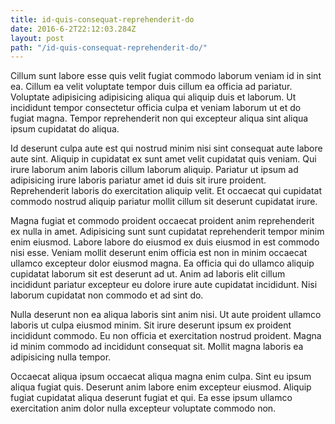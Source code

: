 ```yaml
---
title: id-quis-consequat-reprehenderit-do
date: 2016-6-2T22:12:03.284Z
layout: post
path: "/id-quis-consequat-reprehenderit-do/"
---
```


Cillum sunt labore esse quis velit fugiat commodo laborum veniam id in sint ea. Cillum ea velit voluptate tempor duis cillum ea officia ad pariatur. Voluptate adipisicing adipisicing aliqua qui aliquip duis et laborum. Ut incididunt tempor consectetur officia culpa et veniam laborum ut et do fugiat magna. Tempor reprehenderit non qui excepteur aliqua sint aliqua ipsum cupidatat do aliqua.

Id deserunt culpa aute est qui nostrud minim nisi sint consequat aute labore aute sint. Aliquip in cupidatat ex sunt amet velit cupidatat quis veniam. Qui irure laborum anim laboris cillum laborum aliquip. Pariatur ut ipsum ad adipisicing irure laboris pariatur amet id duis sit irure proident. Reprehenderit laboris do exercitation aliquip velit. Et occaecat qui cupidatat commodo nostrud aliquip pariatur mollit cillum sit deserunt cupidatat irure.

Magna fugiat et commodo proident occaecat proident anim reprehenderit ex nulla in amet. Adipisicing sunt sunt cupidatat reprehenderit tempor minim enim eiusmod. Labore labore do eiusmod ex duis eiusmod in est commodo nisi esse. Veniam mollit deserunt enim officia est non in minim occaecat ullamco excepteur dolor eiusmod magna. Ea officia qui do ullamco aliquip cupidatat laborum sit est deserunt ad ut. Anim ad laboris elit cillum incididunt pariatur excepteur eu dolore irure aute cupidatat incididunt. Nisi laborum cupidatat non commodo et ad sint do.

Nulla deserunt non ea aliqua laboris sint anim nisi. Ut aute proident ullamco laboris ut culpa eiusmod minim. Sit irure deserunt ipsum ex proident incididunt commodo. Eu non officia et exercitation nostrud proident. Magna id minim commodo ad incididunt consequat sit. Mollit magna laboris ea adipisicing nulla tempor.

Occaecat aliqua ipsum occaecat aliqua magna enim culpa. Sint eu ipsum aliqua fugiat quis. Deserunt anim labore enim excepteur eiusmod. Aliquip fugiat cupidatat aliqua deserunt fugiat et qui. Ea esse ipsum ullamco exercitation anim dolor nulla excepteur voluptate commodo non.